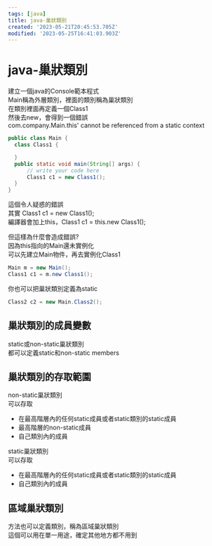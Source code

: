 ```yaml
---
tags: [java]
title: java-巢狀類別
created: '2023-05-21T20:45:53.705Z'
modified: '2023-05-25T16:41:03.903Z'
---
```


# java-巢狀類別

建立一個java的Console範本程式  
Main稱為外層類別，裡面的類別稱為巢狀類別  
在類別裡面再定義一個Class1  
然後去new，會得到一個錯誤  
com.company.Main.this' cannot be referenced from a static context
```java
public class Main {
  class Class1 {

  }
  public static void main(String[] args) {
      // write your code here
      Class1 c1 = new Class1();
  }
}

```
這個令人疑惑的錯誤  
其實 Class1 c1 = new Class1();  
編譯器會加上this，Class1 c1 = this.new Class1();

但這樣為什麼會造成錯誤?  
因為this指向的Main還未實例化  
可以先建立Main物件，再去實例化Class1
```java
Main m = new Main();
Class1 c1 = m.new Class1();
```
你也可以把巢狀類別定義為static

```java
Class2 c2 = new Main.Class2(); 
```

## 巢狀類別的成員變數

static或non-static巢狀類別  
都可以定義static和non-static members

## 巢狀類別的存取範圍

non-static巢狀類別  
可以存取
* 在最高階層內的任何static成員或者static類別的static成員  
* 最高階層的non-static成員
* 自己類別內的成員

static巢狀類別  
可以存取
* 在最高階層內的任何static成員或者static類別的static成員  
* 自己類別內的成員

## 區域巢狀類別

方法也可以定義類別，稱為區域巢狀類別  
這個可以用在單一用途，確定其他地方都不用到


